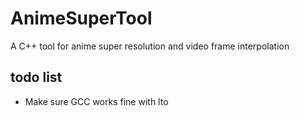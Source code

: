 # AnimeSuperTool

A C++ tool for anime super resolution and video frame interpolation

## todo list

- Make sure GCC works fine with lto
